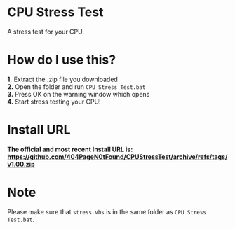 # CPU Stress Test
A stress test for your CPU.

# How do I use this?
**1.** Extract the .zip file you downloaded
<br />
**2.** Open the folder and run `CPU Stress Test.bat`
<br />
**3.** Press OK on the warning window which opens
<br />
**4.** Start stress testing your CPU!

# Install URL
**The official and most recent Install URL is: https://github.com/404PageN0tFound/CPUStressTest/archive/refs/tags/v1.00.zip**

# Note
Please make sure that `stress.vbs` is in the same folder as `CPU Stress Test.bat`.
